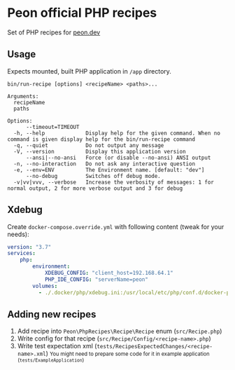 # Peon official PHP recipes

Set of PHP recipes for [peon.dev](https://github.com/peon-dev/peon)

## Usage

Expects mounted, built PHP application in `/app` directory. 

```
bin/run-recipe [options] <recipeName> <paths>...

Arguments:
  recipeName             
  paths                  

Options:
      --timeout=TIMEOUT  
  -h, --help             Display help for the given command. When no command is given display help for the bin/run-recipe command
  -q, --quiet            Do not output any message
  -V, --version          Display this application version
      --ansi|--no-ansi   Force (or disable --no-ansi) ANSI output
  -n, --no-interaction   Do not ask any interactive question
  -e, --env=ENV          The Environment name. [default: "dev"]
      --no-debug         Switches off debug mode.
  -v|vv|vvv, --verbose   Increase the verbosity of messages: 1 for normal output, 2 for more verbose output and 3 for debug
```

## Xdebug

Create `docker-compose.override.yml` with following content (tweak for your needs):
```yaml
version: "3.7"
services:
    php:
        environment:
            XDEBUG_CONFIG: "client_host=192.168.64.1"
            PHP_IDE_CONFIG: "serverName=peon"
        volumes:
          - ./.docker/php/xdebug.ini:/usr/local/etc/php/conf.d/docker-php-ext-xdebug.ini
```

## Adding new recipes

1. Add recipe into `Peon\PhpRecipes\Recipe\Recipe` enum (`src/Recipe.php`)
2. Write config for that recipe (`src/Recipe/Config/<recipe-name>.php`)
3. Write test expectation xml (`tests/RecipesExpectedChanges/<recipe-name>.xml`)
    <small>You might need to prepare some code for it in example application (`tests/ExampleApplication`)</small>
